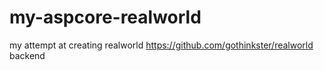 # my-aspcore-realworld
my attempt at creating realworld https://github.com/gothinkster/realworld  backend
